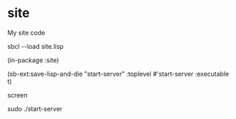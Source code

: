 # site
My site code

sbcl --load site.lisp

(in-package :site)

(sb-ext:save-lisp-and-die "start-server" :toplevel #'start-server :executable t)

screen 

sudo ./start-server

<C-a d>
